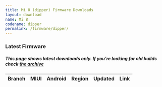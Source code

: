 ```yaml
---
title: Mi 8 (dipper) Firmware Downloads
layout: download
name: Mi 8
codename: dipper
permalink: /firmware/dipper/
---
```



### Latest Firmware
##### This page shows latest downloads only. If you're looking for old builds check [the archive](/archive/firmware/dipper/)


<div class="table-responsive-md" id="table-wrapper">
<table id="firmware" class="compact table table-striped table-hover table-sm">
    <thead class="thead-dark">
        <tr>
            <th>Branch</th>
            <th>MIUI</th>
            <th>Android</th>
            <th>Region</th>
            <th>Updated</th>
            <th>Link</th>
        </tr>
    </thead>
    <script>loadFirmwareDownloads('dipper', 'latest')</script>
</table>
</div>
